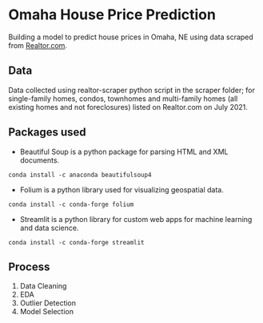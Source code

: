 # Omaha House Price Prediction
Building a model to predict house prices in Omaha, NE using data scraped from [Realtor.com](https://www.realtor.com/).

## Data 
Data collected using realtor-scraper python script in the scraper folder; for single-family homes, condos, townhomes and multi-family homes (all existing homes and not foreclosures) listed on Realtor.com on July 2021.

## Packages used
- Beautiful Soup is a python package for parsing HTML and XML documents.
```
conda install -c anaconda beautifulsoup4 
```
- Folium is a python library used for visualizing geospatial data.
```
conda install -c conda-forge folium
```
- Streamlit is a python library for custom web apps for machine learning and data science.
```
conda install -c conda-forge streamlit 
```

## Process
1. Data Cleaning
2. EDA
3. Outlier Detection
4. Model Selection
